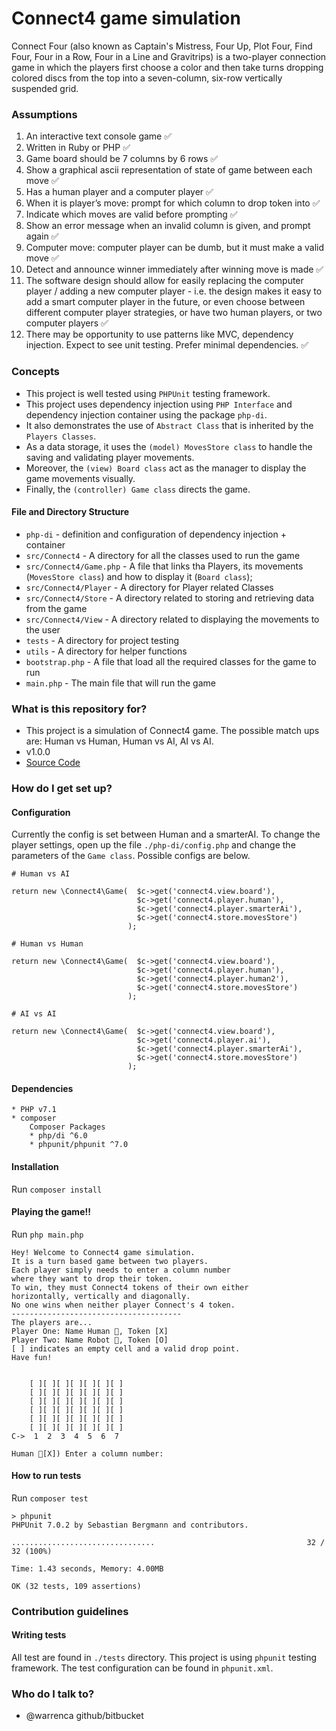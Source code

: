 # Connect4 game simulation #

Connect Four (also known as Captain's Mistress, Four Up, Plot Four, Find Four, Four in a Row, Four in a Line and Gravitrips) is a two-player connection game in which the players first choose a color and then take turns dropping colored discs from the top into a seven-column, six-row vertically suspended grid.

### Assumptions ###

1. An interactive text console game ✅
2. Written in Ruby or PHP ✅
3. Game board should be 7 columns by 6 rows ✅
4. Show a graphical ascii representation of state of game between each move ✅
5. Has a human player and a computer player ✅
6. When it is player’s move: prompt for which column to drop token into ✅
7. Indicate which moves are valid before prompting ✅
8. Show an error message when an invalid column is given, and prompt again ✅
9. Computer move: computer player can be dumb, but it must make a valid move ✅
10. Detect and announce winner immediately after winning move is made ✅
11. The software design should allow for easily replacing the computer player /
adding a new computer player - i.e. the design makes it easy to add a smart
computer player in the future, or even choose between different computer player
strategies, or have two human players, or two computer players ✅
12. There may be opportunity to use patterns like MVC, dependency injection. Expect to see
unit testing. Prefer minimal dependencies. ✅

### Concepts ###

- This project is well tested using `PHPUnit` testing framework.
- This project uses dependency injection using `PHP Interface` and dependency injection container using the package `php-di`.
- It also demonstrates the use of `Abstract Class` that is inherited by the `Players Classes`.
- As a data storage, it uses the `(model) MovesStore class`  to handle the saving and validating player movements.
- Moreover, the `(view) Board class`  act as the manager to display the game movements visually.
- Finally, the `(controller) Game class`  directs the game.

#### File and Directory Structure ####

* `php-di` - definition and configuration of dependency injection + container
* `src/Connect4` - A directory for all the classes used to run the game
* `src/Connect4/Game.php` - A file that links tha Players, its movements (`MovesStore class`) and how to display it (`Board class`); 
* `src/Connect4/Player` - A directory for Player related Classes
* `src/Connect4/Store` - A directory related to storing and retrieving data from the game
* `src/Connect4/View` - A directory related to displaying the movements to the user
* `tests` - A directory for project testing
* `utils` - A directory for helper functions
* `bootstrap.php` - A file that load all the required classes for the game to run
* `main.php` - The main file that will run the game

### What is this repository for? ###

* This project is a simulation of Connect4 game. The possible match ups are: Human vs Human, Human vs AI, AI vs AI.
* v1.0.0
* [Source Code](https://bitbucket.org/warrenca/connect4/)

### How do I get set up? ###

#### Configuration

Currently the config is set between Human and a smarterAI.
To change the player settings, open up the file `./php-di/config.php` 
and change the parameters of the `Game class`. Possible configs are below.

```
# Human vs AI

return new \Connect4\Game(  $c->get('connect4.view.board'),
                            $c->get('connect4.player.human'),
                            $c->get('connect4.player.smarterAi'),
                            $c->get('connect4.store.movesStore')
                          );

# Human vs Human

return new \Connect4\Game(  $c->get('connect4.view.board'),
                            $c->get('connect4.player.human'),
                            $c->get('connect4.player.human2'),
                            $c->get('connect4.store.movesStore')
                          );

# AI vs AI

return new \Connect4\Game(  $c->get('connect4.view.board'),
                            $c->get('connect4.player.ai'),
                            $c->get('connect4.player.smarterAi'),
                            $c->get('connect4.store.movesStore')
                          );
```

#### Dependencies

    * PHP v7.1
    * composer
        Composer Packages
        * php/di ^6.0
        * phpunit/phpunit ^7.0

#### Installation

Run `composer install`

#### Playing the game!!

Run `php main.php`

```
Hey! Welcome to Connect4 game simulation.
It is a turn based game between two players.
Each player simply needs to enter a column number 
where they want to drop their token.
To win, they must Connect4 tokens of their own either
horizontally, vertically and diagonally.
No one wins when neither player Connect's 4 token.
--------------------------------------
The players are...
Player One: Name Human 👤, Token [X]
Player Two: Name Robot 🤖, Token [O]
[ ] indicates an empty cell and a valid drop point.
Have fun!

 
    [ ][ ][ ][ ][ ][ ][ ]
    [ ][ ][ ][ ][ ][ ][ ]
    [ ][ ][ ][ ][ ][ ][ ]
    [ ][ ][ ][ ][ ][ ][ ]
    [ ][ ][ ][ ][ ][ ][ ]
    [ ][ ][ ][ ][ ][ ][ ]
C->  1  2  3  4  5  6  7

Human 👤[X]) Enter a column number: 
```

#### How to run tests

Run `composer test`

```
> phpunit
PHPUnit 7.0.2 by Sebastian Bergmann and contributors.

................................                                  32 / 32 (100%)

Time: 1.43 seconds, Memory: 4.00MB

OK (32 tests, 109 assertions)

```

### Contribution guidelines ###

#### Writing tests

All test are found in `./tests` directory. This project is using `phpunit` testing framework.
The test configuration can be found in `phpunit.xml`.

### Who do I talk to? ###

* @warrenca github/bitbucket
